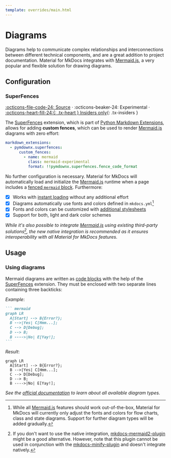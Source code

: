 ```yaml
---
template: overrides/main.html
---
```


# Diagrams

Diagrams help to communicate complex relationships and interconnections between
different technical components, and are a great addition to project
documentation. Material for MkDocs integrates with [Mermaid.js][1], a very
popular and flexible solution for drawing diagrams.

  [1]: https://mermaid-js.github.io/mermaid/

## Configuration

### SuperFences

[:octicons-file-code-24: Source][2] ·
:octicons-beaker-24: Experimental ·
[:octicons-heart-fill-24:{: .tx-heart } Insiders only][2]{: .tx-insiders }

The [SuperFences][3] extension, which is part of [Python Markdown
Extensions][4], allows for adding __custom fences__, which can be used to
render [Mermaid.js][1] diagrams with zero effort:

``` yaml
markdown_extensions:
  - pymdownx.superfences:
      custom_fences:
        - name: mermaid
          class: mermaid-experimental
          format: !!pymdownx.superfences.fence_code_format
```

No further configuration is necessary. Material for MkDocs will automatically
load and initialize the [Mermaid.js][1] runtime when a page includes a [fenced
`mermaid` block][5]. Furthermore:

- [x] Works with [instant loading][6] without any additional effort
- [x] Diagrams automatically use fonts and colors defined in `mkdocs.yml`[^1]
- [x] Fonts and colors can be customized with [additional stylesheets][7]
- [x] Support for both, light and dark color schemes

_While it's also possible to integrate [Mermaid.js][1] using existing
third-party solutions[^2], the new native integration is recommended as it
ensures interoperability with all Material for MkDocs features._

  [^1]:
    While all [Mermaid.js][1] features should work out-of-the-box, Material for
    MkDocs will currently only adjust the fonts and colors for flow charts,
    class and state diagrams. Support for further diagram types will be added
    gradually.

  [^2]:
    If you don't want to use the native integration, [mkdocs-mermaid2-plugin][8]
    might be a good alternative. However, note that this plugin cannot be used
    in conjunction with the [mkdocs-minify-plugin][9] and doesn't integrate
    natively.

  [2]: ../insiders.md
  [3]: https://facelessuser.github.io/pymdown-extensions/extensions/superfences/
  [4]: https://facelessuser.github.io/pymdown-extensions/
  [5]: #usage
  [6]: ../setup/setting-up-navigation.md#instant-loading
  [7]: ../customization.md#additional-css
  [8]: https://github.com/fralau/mkdocs-mermaid2-plugin
  [9]: https://github.com/byrnereese/mkdocs-minify-plugin

## Usage

### Using diagrams

Mermaid diagrams are written as [code blocks][10] with the help of the
[SuperFences][11] extension. They must be enclosed with two separate lines
containing three backticks:

_Example_:

```` markdown
``` mermaid
graph LR
  A[Start] --> B{Error?};
  B -->|Yes| C[Hmm...];
  C --> D[Debug];
  D --> B;
  B ---->|No| E[Yay!];
```
````

_Result_:

``` mermaid
graph LR
  A[Start] --> B{Error?};
  B -->|Yes| C[Hmm...];
  C --> D[Debug];
  D --> B;
  B ---->|No| E[Yay!];
```

_See the [official documentation][1] to learn about all available diagram 
types._

  [10]: code-blocks.md
  [11]: #superfences
  [12]: ../assets/screenshots/diagram.png
